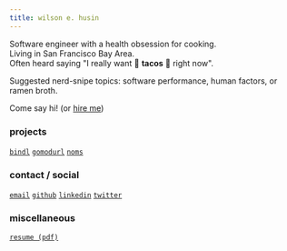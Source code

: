 ```yaml
---
title: wilson e. husin
---
```


Software engineer with a health obsession for cooking.    
Living in San Francisco Bay Area.    
Often heard saying "I really want 🌮 **tacos** 🌮 right now".

Suggested nerd-snipe topics: software performance, human factors, or ramen broth.

Come say hi! (or [hire me](/hire-me))

### projects

[`bindl`](https://bindl.dev)
[`gomodurl`](https://go.husin.dev/gomodurl)
[`noms`](https://noms.pages.dev)

### contact / social

[`email`](mailto:wilson@husin.dev)
[`github`](https://github.com/wilsonehusin)
[`linkedin`](https://linkedin.con/in/wilsonehusin)
[`twitter`](https://twitter.com/wilsonehusin)

### miscellaneous

[`resume (pdf)`](/Wilson_Husin_Resume.pdf)